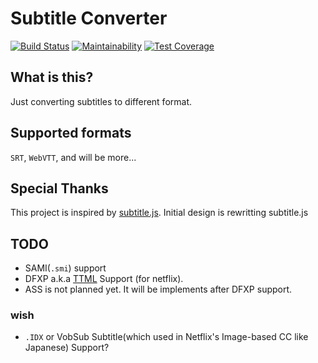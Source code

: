 # Subtitle Converter
[![Build Status](https://travis-ci.org/MPThLee/SubConv.svg?branch=master)](https://travis-ci.org/MPThLee/SubConv)
[![Maintainability](https://api.codeclimate.com/v1/badges/f1b9185556aee01fd336/maintainability)](https://codeclimate.com/github/MPThLee/SubConv/maintainability)
[![Test Coverage](https://api.codeclimate.com/v1/badges/f1b9185556aee01fd336/test_coverage)](https://codeclimate.com/github/MPThLee/SubConv/test_coverage)
## What is this?
Just converting subtitles to different format.

## Supported formats
`SRT`, `WebVTT`, and will be more...

## Special Thanks
This project is inspired by [subtitle.js](https://github.com/gsantiago/subtitle.js).
Initial design is rewritting subtitle.js

## TODO
* SAMI(`.smi`) support
* DFXP a.k.a [TTML](https://en.wikipedia.org/wiki/Timed_Text_Markup_Language) Support (for netflix).
* ASS is not planned yet. It will be implements after DFXP support.

### wish
* `.IDX` or VobSub Subtitle(which used in Netflix's Image-based CC like Japanese) Support?
